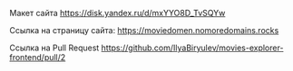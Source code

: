 Макет сайта https://disk.yandex.ru/d/mxYYO8D_TvSQYw

Ссылка на страницу сайта: https://moviedomen.nomoredomains.rocks

Ссылка на Pull Request https://github.com/IlyaBiryulev/movies-explorer-frontend/pull/2
